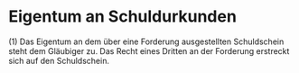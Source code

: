 # Eigentum an Schuldurkunden

(1) Das Eigentum an dem über eine Forderung ausgestellten Schuldschein steht dem Gläubiger zu. Das Recht eines Dritten an der Forderung erstreckt sich auf den Schuldschein.